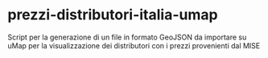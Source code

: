 # prezzi-distributori-italia-umap
Script per la generazione di un file in formato GeoJSON da importare su uMap per la visualizzazione dei distributori con i prezzi provenienti dal MISE
